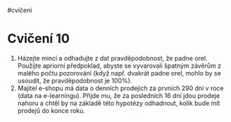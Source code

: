 #cvičení
# Cvičení 10
1. Házejte mincí a odhadujte z dat pravděpodobnost, že padne orel. Použijte apriorní předpoklad, abyste se vyvarovali špatným závěrům z malého počtu pozorování (když např. dvakrát padne orel, mohlo by se usoudit, že pravděpodobnost je 100%).
2. Majitel e-shopu má data o denních prodejích za prvních 290 dní v roce (data na e-learningu). Přijde mu, že za posledních 16 dní jdou prodeje nahoru a chtěl by na základě této hypotézy odhadnout, kolik bude mít prodejů do konce roku. 